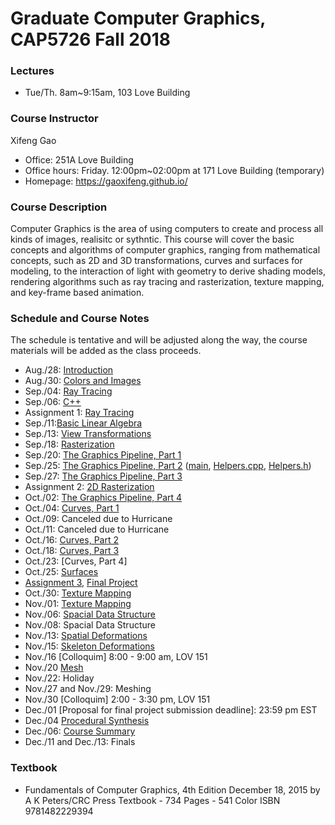 # Graduate Computer Graphics, CAP5726 Fall 2018
### Lectures
- Tue/Th. 8am~9:15am, 103 Love Building
### Course Instructor
Xifeng Gao
- Office: 251A Love Building
- Office hours: Friday. 12:00pm~02:00pm at 171 Love Building (temporary)
- Homepage: https://gaoxifeng.github.io/
### Course Description
Computer Graphics is the area of using computers to create and process all kinds of images, realisitc or sythntic. This course will cover the basic concepts and algorithms of computer graphics, ranging from mathematical concepts, such as 2D and 3D transformations, curves and surfaces for modeling, to the interaction of light with geometry to derive shading models, rendering algorithms such as ray tracing and rasterization, texture mapping, and key-frame based animation.

### Schedule and Course Notes 
The schedule is tentative and will be adjusted along the way, the course materials will be added as the class proceeds.
- Aug./28: [Introduction](https://gaoxifeng.github.io/cg18Fall/01-Introduction.pdf)
- Aug./30: [Colors and Images](https://gaoxifeng.github.io/cg18Fall/02-Images.pdf)
- Sep./04: [Ray Tracing](https://gaoxifeng.github.io/cg18Fall/03-Ray-Tracing.pdf)
- Sep./06: [C++](https://gaoxifeng.github.io/cg18Fall/04-C++.pdf)
- Assignment 1: [Ray Tracing](https://gaoxifeng.github.io/cg18Fall/Assignment_1.zip)
- Sep./11:[Basic Linear Algebra](https://gaoxifeng.github.io/cg18Fall/05-Basic-Linear-Algebra.pdf)
- Sep./13: [View Transformations](https://gaoxifeng.github.io/cg18Fall/06-Viewing.pdf)
- Sep./18: [Rasterization](https://gaoxifeng.github.io/cg18Fall/07-Rasterization.pdf)
- Sep./20: [The Graphics Pipeline, Part 1](https://gaoxifeng.github.io/cg18Fall/08-The-OpenGL-Graphics-Pipeline-1.pdf)
- Sep./25: [The Graphics Pipeline, Part 2](https://gaoxifeng.github.io/cg18Fall/09-The-OpenGL-Graphics-Pipeline.pdf) ([main](https://gaoxifeng.github.io/cg18Fall/main.cpp), [Helpers.cpp](https://gaoxifeng.github.io/cg18Fall/Helpers.cpp), [Helpers.h](https://gaoxifeng.github.io/cg18Fall/Helpers.h))
- Sep./27: [The Graphics Pipeline, Part 3](https://gaoxifeng.github.io/cg18Fall/10-The-OpenGL-Graphics-Pipeline-Part-3.pdf)
- Assignment 2: [2D Rasterization](https://gaoxifeng.github.io/cg18Fall/Assignment_2.zip)
- Oct./02: [The Graphics Pipeline, Part 4](https://gaoxifeng.github.io/cg18Fall/10-The-OpenGL-Graphics-Pipeline-Part-3.pdf)
- Oct./04: [Curves, Part 1](https://gaoxifeng.github.io/cg18Fall/11-Designing-Interpolating-Curves.pdf)
- Oct./09: Canceled due to Hurricane
- Oct./11: Canceled due to Hurricane
- Oct./16: [Curves, Part 2](https://gaoxifeng.github.io/cg18Fall/12-Designing-Interpolating-Curves-Part2.pdf)
- Oct./18: [Curves, Part 3](https://gaoxifeng.github.io/cg18Fall/13-Designing-Approximating-Curves.pdf)
- Oct./23: [Curves, Part 4]
- Oct./25: [Surfaces](https://gaoxifeng.github.io/cg18Fall/14-Designing-Surfaces.pdf)
- [Assignment 3](https://gaoxifeng.github.io/cg18Fall/Assignment_3.zip), [Final Project](https://gaoxifeng.github.io/cg18Fall/Final-Project.zip)
- Oct./30: [Texture Mapping](https://gaoxifeng.github.io/cg18Fall/15-Texture-Mapping_copressed.pdf)
- Nov./01: [Texture Mapping](https://gaoxifeng.github.io/cg18Fall/15-Texture-Mapping_copressed.pdf)
- Nov./06: [Spacial Data Structure](https://gaoxifeng.github.io/cg18Fall/16-Spatial-Data-Structures.pdf)
- Nov./08: Spacial Data Structure
- Nov./13: [Spatial Deformations](https://gaoxifeng.github.io/cg18Fall/17-Spatial_and_Skeletal_Deformations.pdf)  
- Nov./15: [Skeleton Deformations](https://gaoxifeng.github.io/cg18Fall/18-Spatial-and-Skeletal-Deformations.pdf)  
- Nov./16 [Colloquim] 8:00 - 9:00 am, LOV 151
- Nov./20 [Mesh](https://gaoxifeng.github.io/cg18Fall/19-Meshes.pdf)  
- Nov./22: Holiday
- Nov./27 and Nov./29: Meshing
- Nov./30 [Colloquim] 2:00 - 3:30 pm, LOV 151
- Dec./01 [Proposal for final project submission deadline]: 23:59 pm EST
- Dec./04 [Procedural Synthesis](https://gaoxifeng.github.io/cg18Fall/20-Procedural-Synthesis.pdf)   
- Dec./06: [Course Summary](https://gaoxifeng.github.io/cg18Fall/21-summary.pdf)   
- Dec./11 and Dec./13: Finals

### Textbook
- Fundamentals of Computer Graphics, 4th Edition December 18, 2015 by A K Peters/CRC Press Textbook - 734 Pages - 541 Color ISBN 9781482229394
